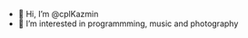 - 👋 Hi, I’m @cplKazmin
- 👀 I’m interested in programmming, music and photography


<!---
cplKazmin/cplKazmin is a ✨ special ✨ repository because its `README.md` (this file) appears on your GitHub profile.
You can click the Preview link to take a look at your changes.
--->
